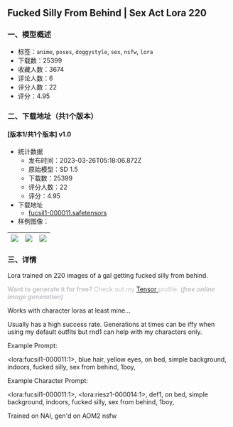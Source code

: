 ## Fucked Silly From Behind | Sex Act Lora 220
### 一、模型概述

- 标签：`anime`, `poses`, `doggystyle`, `sex`, `nsfw`, `lora`
- 下载数：25399
- 收藏人数：3674
- 评论人数：6
- 评分人数：22
- 评分：4.95

### 二、下载地址（共1个版本）

#### [版本1/共1个版本] v1.0

- 统计数据
  - 发布时间：2023-03-26T05:18:06.872Z
  - 原始模型：SD 1.5
  - 下载数：25399
  - 评分人数：22
  - 评分：4.95
- 下载地址
  - [fucsil1-000011.safetensors](https://civitai.com/api/download/models/29332)
- 样例图像：

| <img src="https://image.civitai.com/xG1nkqKTMzGDvpLrqFT7WA/766e47f6-0e30-4c0d-71a7-fdd1fc2a6500/width=450/331462.jpeg" /> | <img src="https://image.civitai.com/xG1nkqKTMzGDvpLrqFT7WA/2b757782-2b8d-4e75-548d-bda62cffa100/width=450/331464.jpeg" /> | <img src="https://image.civitai.com/xG1nkqKTMzGDvpLrqFT7WA/4dec2276-f3c0-4426-6ee1-f0619ac2c200/width=450/331463.jpeg" /> |
| ---- | ---- | ---- |


### 三、详情
<p>Lora trained on 220 images of a gal getting fucked silly from behind.</p><p></p><p><strong><span style="color:rgb(193, 194, 197)">Want to generate it for free?</span></strong><span style="color:rgb(193, 194, 197)"> Check out my </span><a target="_blank" rel="ugc" href="https://tensor.art/u/607827757732422497">Tensor </a><span style="color:rgb(193, 194, 197)">profile. </span><strong><em><span style="color:rgb(193, 194, 197)">(free online image generation)</span></em></strong></p><p></p><p>Works with character loras at least mine...</p><p>Usually has a high success rate. Generations at times can be iffy when using my default outfits but rnd1 can help with my characters only.</p><p>Example Prompt:</p><p>&lt;lora:fucsil1-000011:1&gt;, blue hair, yellow eyes, on bed, simple background, indoors, fucked silly, sex from behind, 1boy,</p><p>Example Character Prompt:</p><p>&lt;lora:fucsil1-000011:1&gt;, &lt;lora:riesz1-000014:1&gt;, def1, on bed, simple background, indoors, fucked silly, sex from behind, 1boy,</p><p>Trained on NAI, gen'd on AOM2 nsfw</p>